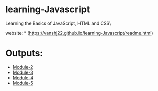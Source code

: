 # learning-Javascript

Learning the Basics of JavaScript, HTML and CSS\

website: * (https://vanshj22.github.io/learning-Javascript/readme.html)

# Outputs:

* [Module-2](https://vanshj22.github.io/learning-Javascript/module_2/index.html)
* [Module-3](https://vanshj22.github.io/learning-Javascript/module_3/index.html)
* [Module-4](https://vanshj22.github.io/learning-Javascript/module_4/index.html)
* [Module-5](https://vanshj22.github.io/learning-Javascript/module_5/index.html)
